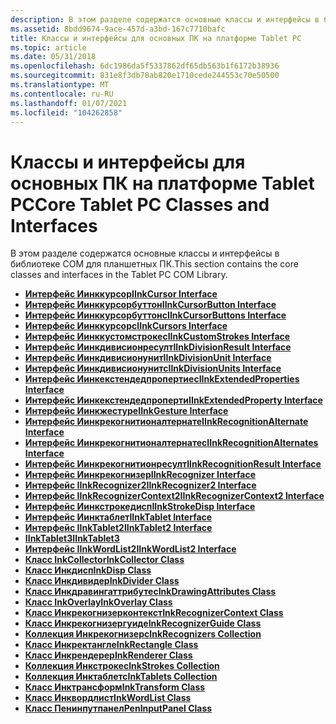 ```yaml
---
description: В этом разделе содержатся основные классы и интерфейсы в библиотеке COM для планшетных ПК.
ms.assetid: 8bdd9674-9ace-457d-a3bd-167c7710bafc
title: Классы и интерфейсы для основных ПК на платформе Tablet PC
ms.topic: article
ms.date: 05/31/2018
ms.openlocfilehash: 6dc1986da5f5337862df65db563b1f6172b38936
ms.sourcegitcommit: 831e8f3db78ab820e1710cede244553c70e50500
ms.translationtype: MT
ms.contentlocale: ru-RU
ms.lasthandoff: 01/07/2021
ms.locfileid: "104262858"
---
```

# <a name="core-tablet-pc-classes-and-interfaces"></a><span data-ttu-id="3cbc7-103">Классы и интерфейсы для основных ПК на платформе Tablet PC</span><span class="sxs-lookup"><span data-stu-id="3cbc7-103">Core Tablet PC Classes and Interfaces</span></span>

<span data-ttu-id="3cbc7-104">В этом разделе содержатся основные классы и интерфейсы в библиотеке COM для планшетных ПК.</span><span class="sxs-lookup"><span data-stu-id="3cbc7-104">This section contains the core classes and interfaces in the Tablet PC COM Library.</span></span>

-   [<span data-ttu-id="3cbc7-105">**Интерфейс Иинккурсор**</span><span class="sxs-lookup"><span data-stu-id="3cbc7-105">**IInkCursor Interface**</span></span>](/windows/desktop/api/msinkaut/nn-msinkaut-iinkcursor)
-   [<span data-ttu-id="3cbc7-106">**Интерфейс Иинккурсорбуттон**</span><span class="sxs-lookup"><span data-stu-id="3cbc7-106">**IInkCursorButton Interface**</span></span>](/windows/desktop/api/msinkaut/nn-msinkaut-iinkcursorbutton)
-   [<span data-ttu-id="3cbc7-107">**Интерфейс Иинккурсорбуттонс**</span><span class="sxs-lookup"><span data-stu-id="3cbc7-107">**IInkCursorButtons Interface**</span></span>](/windows/desktop/api/msinkaut/nn-msinkaut-iinkcursorbuttons)
-   [<span data-ttu-id="3cbc7-108">**Интерфейс Иинккурсорс**</span><span class="sxs-lookup"><span data-stu-id="3cbc7-108">**IInkCursors Interface**</span></span>](/windows/desktop/api/msinkaut/nn-msinkaut-iinkcursors)
-   [<span data-ttu-id="3cbc7-109">**Интерфейс Иинккустомстрокес**</span><span class="sxs-lookup"><span data-stu-id="3cbc7-109">**IInkCustomStrokes Interface**</span></span>](/windows/desktop/api/msinkaut/nn-msinkaut-iinkcustomstrokes)
-   [<span data-ttu-id="3cbc7-110">**Интерфейс Иинкдивисионресулт**</span><span class="sxs-lookup"><span data-stu-id="3cbc7-110">**IInkDivisionResult Interface**</span></span>](/windows/desktop/api/msinkaut15/nn-msinkaut15-iinkdivisionresult)
-   [<span data-ttu-id="3cbc7-111">**Интерфейс Иинкдивисионунит**</span><span class="sxs-lookup"><span data-stu-id="3cbc7-111">**IInkDivisionUnit Interface**</span></span>](/windows/desktop/api/msinkaut15/nn-msinkaut15-iinkdivisionunit)
-   [<span data-ttu-id="3cbc7-112">**Интерфейс Иинкдивисионунитс**</span><span class="sxs-lookup"><span data-stu-id="3cbc7-112">**IInkDivisionUnits Interface**</span></span>](/windows/desktop/api/msinkaut15/nn-msinkaut15-iinkdivisionunits)
-   [<span data-ttu-id="3cbc7-113">**Интерфейс Иинкекстендедпропертиес**</span><span class="sxs-lookup"><span data-stu-id="3cbc7-113">**IInkExtendedProperties Interface**</span></span>](/windows/desktop/api/msinkaut/nn-msinkaut-iinkextendedproperties)
-   [<span data-ttu-id="3cbc7-114">**Интерфейс Иинкекстендедпроперти**</span><span class="sxs-lookup"><span data-stu-id="3cbc7-114">**IInkExtendedProperty Interface**</span></span>](/windows/desktop/api/msinkaut/nn-msinkaut-iinkextendedproperty)
-   [<span data-ttu-id="3cbc7-115">**Интерфейс Иинкжестуре**</span><span class="sxs-lookup"><span data-stu-id="3cbc7-115">**IInkGesture Interface**</span></span>](/windows/desktop/api/msinkaut/nn-msinkaut-iinkgesture)
-   [<span data-ttu-id="3cbc7-116">**Интерфейс Иинкрекогнитионалтернате**</span><span class="sxs-lookup"><span data-stu-id="3cbc7-116">**IInkRecognitionAlternate Interface**</span></span>](/windows/desktop/api/msinkaut/nn-msinkaut-iinkrecognitionalternate)
-   [<span data-ttu-id="3cbc7-117">**Интерфейс Иинкрекогнитионалтернатес**</span><span class="sxs-lookup"><span data-stu-id="3cbc7-117">**IInkRecognitionAlternates Interface**</span></span>](/windows/desktop/api/msinkaut/nn-msinkaut-iinkrecognitionalternates)
-   [<span data-ttu-id="3cbc7-118">**Интерфейс Иинкрекогнитионресулт**</span><span class="sxs-lookup"><span data-stu-id="3cbc7-118">**IInkRecognitionResult Interface**</span></span>](/windows/desktop/api/msinkaut/nn-msinkaut-iinkrecognitionresult)
-   [<span data-ttu-id="3cbc7-119">**Интерфейс Иинкрекогнизер**</span><span class="sxs-lookup"><span data-stu-id="3cbc7-119">**IInkRecognizer Interface**</span></span>](/windows/desktop/api/msinkaut/nn-msinkaut-iinkrecognizer)
-   [<span data-ttu-id="3cbc7-120">**Интерфейс IInkRecognizer2**</span><span class="sxs-lookup"><span data-stu-id="3cbc7-120">**IInkRecognizer2 Interface**</span></span>](/windows/desktop/api/msinkaut/nn-msinkaut-iinkrecognizer2)
-   [<span data-ttu-id="3cbc7-121">**Интерфейс IInkRecognizerContext2**</span><span class="sxs-lookup"><span data-stu-id="3cbc7-121">**IInkRecognizerContext2 Interface**</span></span>](/windows/desktop/api/msinkaut/nn-msinkaut-iinkrecognizercontext2)
-   [<span data-ttu-id="3cbc7-122">**Интерфейс Иинкстрокедисп**</span><span class="sxs-lookup"><span data-stu-id="3cbc7-122">**IInkStrokeDisp Interface**</span></span>](/windows/desktop/api/msinkaut/nn-msinkaut-iinkstrokedisp)
-   [<span data-ttu-id="3cbc7-123">**Интерфейс Иинктаблет**</span><span class="sxs-lookup"><span data-stu-id="3cbc7-123">**IInkTablet Interface**</span></span>](/windows/desktop/api/msinkaut/nn-msinkaut-iinktablet)
-   [<span data-ttu-id="3cbc7-124">**Интерфейс IInkTablet2**</span><span class="sxs-lookup"><span data-stu-id="3cbc7-124">**IInkTablet2 Interface**</span></span>](/windows/desktop/api/msinkaut/nn-msinkaut-iinktablet2)
-   [<span data-ttu-id="3cbc7-125">**IInkTablet3**</span><span class="sxs-lookup"><span data-stu-id="3cbc7-125">**IInkTablet3**</span></span>](/windows/win32/api/msinkaut/nn-msinkaut-iinktablet3)
-   [<span data-ttu-id="3cbc7-126">**Интерфейс IInkWordList2**</span><span class="sxs-lookup"><span data-stu-id="3cbc7-126">**IInkWordList2 Interface**</span></span>](/windows/desktop/api/msinkaut/nn-msinkaut-iinkwordlist2)
-   [<span data-ttu-id="3cbc7-127">**Класс InkCollector**</span><span class="sxs-lookup"><span data-stu-id="3cbc7-127">**InkCollector Class**</span></span>](inkcollector-class.md)
-   [<span data-ttu-id="3cbc7-128">**Класс Инкдисп**</span><span class="sxs-lookup"><span data-stu-id="3cbc7-128">**InkDisp Class**</span></span>](inkdisp-class.md)
-   [<span data-ttu-id="3cbc7-129">**Класс Инкдивидер**</span><span class="sxs-lookup"><span data-stu-id="3cbc7-129">**InkDivider Class**</span></span>](inkdivider-class.md)
-   [<span data-ttu-id="3cbc7-130">**Класс Инкдравингаттрибутес**</span><span class="sxs-lookup"><span data-stu-id="3cbc7-130">**InkDrawingAttributes Class**</span></span>](inkdrawingattributes-class.md)
-   [<span data-ttu-id="3cbc7-131">**Класс InkOverlay**</span><span class="sxs-lookup"><span data-stu-id="3cbc7-131">**InkOverlay Class**</span></span>](inkoverlay-class.md)
-   [<span data-ttu-id="3cbc7-132">**Класс Инкрекогнизерконтекст**</span><span class="sxs-lookup"><span data-stu-id="3cbc7-132">**InkRecognizerContext Class**</span></span>](inkrecognizercontext-class.md)
-   [<span data-ttu-id="3cbc7-133">**Класс Инкрекогнизергуиде**</span><span class="sxs-lookup"><span data-stu-id="3cbc7-133">**InkRecognizerGuide Class**</span></span>](inkrecognizerguide-class.md)
-   <span data-ttu-id="3cbc7-134">[**Коллекция Инкрекогнизерс**](/previous-versions/windows/desktop/legacy/ms702438(v=vs.85))</span><span class="sxs-lookup"><span data-stu-id="3cbc7-134">[**InkRecognizers Collection**](/previous-versions/windows/desktop/legacy/ms702438(v=vs.85))</span></span>
-   [<span data-ttu-id="3cbc7-135">**Класс Инкректангле**</span><span class="sxs-lookup"><span data-stu-id="3cbc7-135">**InkRectangle Class**</span></span>](inkrectangle-class.md)
-   [<span data-ttu-id="3cbc7-136">**Класс Инкрендерер**</span><span class="sxs-lookup"><span data-stu-id="3cbc7-136">**InkRenderer Class**</span></span>](inkrenderer-class.md)
-   <span data-ttu-id="3cbc7-137">[**Коллекция Инкстрокес**](/previous-versions/windows/desktop/legacy/ms703293(v=vs.85))</span><span class="sxs-lookup"><span data-stu-id="3cbc7-137">[**InkStrokes Collection**](/previous-versions/windows/desktop/legacy/ms703293(v=vs.85))</span></span>
-   <span data-ttu-id="3cbc7-138">[**Коллекция Инктаблетс**](/previous-versions/windows/desktop/legacy/ms704832(v=vs.85))</span><span class="sxs-lookup"><span data-stu-id="3cbc7-138">[**InkTablets Collection**](/previous-versions/windows/desktop/legacy/ms704832(v=vs.85))</span></span>
-   [<span data-ttu-id="3cbc7-139">**Класс Инктрансформ**</span><span class="sxs-lookup"><span data-stu-id="3cbc7-139">**InkTransform Class**</span></span>](inktransform-class.md)
-   [<span data-ttu-id="3cbc7-140">**Класс Инквордлист**</span><span class="sxs-lookup"><span data-stu-id="3cbc7-140">**InkWordList Class**</span></span>](inkwordlist-class.md)
-   [<span data-ttu-id="3cbc7-141">**Класс Пенинпутпанел**</span><span class="sxs-lookup"><span data-stu-id="3cbc7-141">**PenInputPanel Class**</span></span>](peninputpanel-class.md)

 

 
